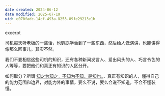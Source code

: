 ```yaml
---
date created: 2024-06-12
date modified: 2025-07-10
uid: e070fadc-14cf-493a-8253-89fe29213e1b
---
```


excerpt

<!-- more -->

司机每天听老板的一些话，也鹦鹉学舌到了一些东西，然后给人做演讲，也能讲得像那么回事儿。其实不然。

我们不要相信这些司机的知识，还有各种新闻发言人、爱出风头的人、巧言令色的人等等，要把他们和真正有知识的人区分开。

如何取分？所谓 [知之为知之，不知为不知，是知也。](知之为知之，不知为不知，是知也。)，真正有知识的人，懂得自己的能力范围和边界，对能力外的事情，要么不说，要么会说不知道，不会不懂装懂。
